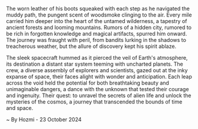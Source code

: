 
The worn leather of his boots squeaked with each step as he navigated the muddy path, the pungent scent of woodsmoke clinging to the air. Every mile carried him deeper into the heart of the untamed wilderness, a tapestry of ancient forests and looming mountains. Rumors of a hidden city, rumored to be rich in forgotten knowledge and magical artifacts, spurred him onward. The journey was fraught with peril, from bandits lurking in the shadows to treacherous weather, but the allure of discovery kept his spirit ablaze.

The sleek spacecraft hummed as it pierced the veil of Earth's atmosphere, its destination a distant star system teeming with uncharted planets.  The crew, a diverse assembly of explorers and scientists, gazed out at the inky expanse of space, their faces alight with wonder and anticipation.  Each leap across the void held the potential for both breathtaking beauty and unimaginable dangers, a dance with the unknown that tested their courage and ingenuity. Their quest: to unravel the secrets of alien life and unlock the mysteries of the cosmos, a journey that transcended the bounds of time and space. 

~ By Hozmi - 23 October 2024
